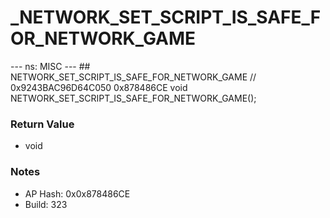 # _NETWORK_SET_SCRIPT_IS_SAFE_FOR_NETWORK_GAME

--- ns: MISC --- ## NETWORK_SET_SCRIPT_IS_SAFE_FOR_NETWORK_GAME  // 0x9243BAC96D64C050 0x878486CE void NETWORK_SET_SCRIPT_IS_SAFE_FOR_NETWORK_GAME();

### Return Value
* void

### Notes
* AP Hash: 0x0x878486CE
* Build: 323

